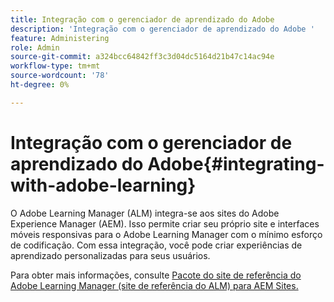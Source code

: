 ```yaml
---
title: Integração com o gerenciador de aprendizado do Adobe
description: 'Integração com o gerenciador de aprendizado do Adobe '
feature: Administering
role: Admin
source-git-commit: a324bcc64842ff3c3d04dc5164d21b47c14ac94e
workflow-type: tm+mt
source-wordcount: '78'
ht-degree: 0%

---
```


# Integração com o gerenciador de aprendizado do Adobe{#integrating-with-adobe-learning}

O Adobe Learning Manager (ALM) integra-se aos sites do Adobe Experience Manager (AEM). Isso permite criar seu próprio site e interfaces móveis responsivas para o Adobe Learning Manager com o mínimo esforço de codificação. Com essa integração, você pode criar experiências de aprendizado personalizadas para seus usuários.

Para obter mais informações, consulte [Pacote do site de referência do Adobe Learning Manager (site de referência do ALM) para AEM Sites.](https://helpx.adobe.com/learning-manager/adobe-learning-manager-integration-aem.html)
